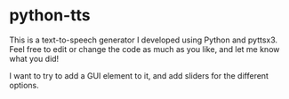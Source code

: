 # python-tts
This is a text-to-speech generator I developed using Python and pyttsx3.
Feel free to edit or change the code as much as you like, and let me know what you did!

I want to try to add a GUI element to it, and add sliders for the different options.

